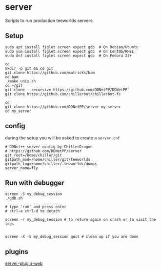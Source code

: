 # server
Scripts to run production teeworlds servers.

## Setup

```
sudo apt install figlet screen expect gdb  # On Debian/Ubuntu
sudo yum install figlet screen expect gdb  # On CentOS/RHEL
sudo dnf install figlet screen expect gdb  # On Fedora 22+

cd
mkdir -p git && cd git
git clone https://github.com/matricks/bam
cd bam
./make_unix.sh
cd ~/git
git clone --recursive https://github.com/DDNetPP/DDNetPP
git clone https://github.com/chillerbot/chillerbot-fc

cd
git clone https://github.com/DDNetPP/server my_server
cd my_server
```

## config

during the setup you will be asked to create a ``server.cnf``

```
# DDNet++ server config by ChillerDragon
# https://github.com/DDNetPP/server
git_root=/home/chiller/git
gitpath_mod=/home/chiller/git/teeworlds
gitpath_log=/home/chiller/.teeworlds/dumps
server_name=fly
```

## Run with debugger

```
screen -S my_debug_session
./gdb.sh

# type 'run' and press enter
# ctrl-a ctrl-d to detach

screen -r my_debug_session # to return again on crash or to visit the logs


screen -X -S my_debug_session quit # clean up if you are done
```

## plugins

[server-plugin-web](https://github.com/DDNetPP/server-plugin-web)
